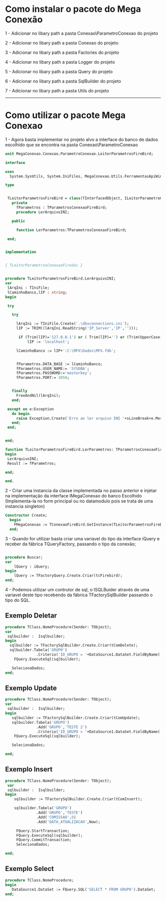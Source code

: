 # Como instalar o pacote do Mega Conexão

1 - Adicionar no libary path a pasta Conexao\ParametroConexao do projeto

2 - Adicionar no libary path a pasta Conexao do projeto

3 - Adicionar no libary path a pasta Factories do projeto

4 - Adicionar no libary path a pasta Logger do projeto

5 - Adicionar no libary path a pasta Query do projeto

6 - Adicionar no libary path a pasta SqlBuilder do projeto

7 - Adicionar no libary path a pasta Utils do projeto


---


# Como utilizar o pacote Mega Conexao

1 - Agora basta implementar no projeto alvo a interface do banco de dados escolhido que se encontra na pasta Conexao\ParametroConexao 

```pascal
unit MegaConexao.Conexao.ParametroConexao.LeitorParametrosFireBird;

interface

uses
  System.SysUtils, System.IniFiles, MegaConexao.Utils.FerramentasApiWindows,MegaConexao.Conexao.ParametroConexao.IParametroConexaoFireBird;

type


 TLeitorParametrosFireBird = class(TInterfacedObject, ILeitorParametroConexaoFireBird)
   private
     fParametros : TParametrosConexaoFireBird;
     procedure LerArquivoINI;

   public

     function LerParametros:TParametrosConexaoFireBird;

 end;


implementation


{ TLeitorParametrosConexaoFiredac }


procedure TLeitorParametrosFireBird.LerArquivoINI;
var
 lArqIni : TIniFile;
 lCaminhoBanco,lIP : string;
begin

 try

   try

     lArqIni := TIniFile.Create('.\dbxconnections.ini');
     lIP := TRIM((lArqIni.ReadString('IP_Server','IP','')));

      if (Trim(lIP)='127.0.0.1') or ( Trim(lIP)='') or (Trim(UpperCase(lIP))=Trim(GetNomePC)) then
          lIP := 'localhost';

     lCaminhoBanco := lIP+':C:\MFX\Dados\MFX.fdb';


     fParametros.DATA_BASE := lCaminhoBanco;
     fParametros.USER_NAME:= 'SYSDBA';
     fParametros.PASSWORD:='masterkey';
     fParametros.PORT:= 3050;


   finally
     FreeAndNil(lArqIni);
   end;

 except on e:Exception
   do begin
     raise Exception.Create('Erro ao ler arquivo INI '+sLineBreak+e.Message);
   end;
 end;


end;

function TLeitorParametrosFireBird.LerParametros: TParametrosConexaoFireBird;
begin
 LerArquivoINI;
 Result := fParametros;

end;

end.

```

2 - Criar uma instancia da classe implementada no passo anterior e injetar na implementação da interface IMegaConexao do banco Escolhido (Implementa-la no form principal ou no datamodulo pois se trata de uma instancia singleton)

```pascal
Constructor Create;
  begin
    FMegaConexao := TConexaoFireBird.GetInstance(TLeitorParametrosFireBird.Create);
  end;
```

3 - Quando for utilizar basta criar uma variavel do tipo da interface iQuery e receber da fábrica TQueryFactory, passando o tipo da conexão;
```pascal

procedure Buscar;
var
    lQuery : iQuery;
begin
    lQuery := TFactoryQuery.Create.Criar(tcFirebird);
end;
```

4 - Podemos utilizar um contrutor de sql, o ISQLBuider através de uma variavel deste tipo recebendo da fábrica TFactorySqlBuilder passando o tipo do SQL.

## Exemplo Deletar
```pascal 
procedure TClass.NomeProcedure(Sender: TObject);
var
 sqlbuilder :  Isqlbuilder;
begin
  sqlbuilder := TFactorySqlBuilder.Create.Criar(tComDelete);
  sqlbuilder.Tabela('GRUPO')
              .Criterio('ID_GRUPO = '+DataSource1.DataSet.FieldByName('ID_GRUPO').AsString);
    FQuery.ExecuteSql(sqlbuilder);

   SelecionaDados;
end;
```


## Exemplo Update
```pascal
procedure TClass.NomeProcedure(Sender: TObject);
var
 sqlbuilder :  Isqlbuilder;
begin
   sqlbuilder := TFactorySqlBuilder.Create.Criar(tComUpdate);
   sqlbuilder.Tabela('GRUPO')
              .Add('GRUPO','TESTE 2')
              .Criterio('ID_GRUPO = '+DataSource1.DataSet.FieldByName('ID_GRUPO').AsString);
    FQuery.ExecuteSql(sqlbuilder);

   SelecionaDados;

end;
```

## Exemplo Insert
```pascal
procedure TClass.NomeProcedure(Sender: TObject);
 var
 sqlbuilder :  Isqlbuilder;
begin
    sqlbuilder := TFactorySqlBuilder.Create.Criar(tComInsert);

    sqlbuilder.Tabela('GRUPO')
              .Add('GRUPO','TESTE')
              .Add('COMISSAO',0)
              .Add('DATA_ATUALIZACAO',Now);

     FQuery.StartTransaction;
     FQuery.ExecuteSql(sqlbuilder);
     FQuery.CommitTransaction;
     SelecionaDados;

end;
```

## Exemplo Select
```pascal
procedure TClass.NomeProcedure;
begin
   DataSource1.DataSet := FQuery.SQL('SELECT * FROM GRUPO').DataSet;
end;
```

